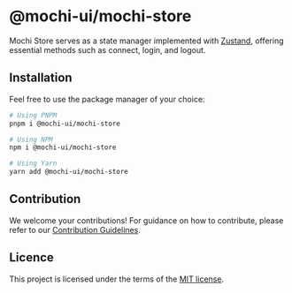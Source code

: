# @mochi-ui/mochi-store

Mochi Store serves as a state manager implemented with
[Zustand](https://docs.pmnd.rs/zustand/getting-started/introduction), offering
essential methods such as connect, login, and logout.

## Installation

Feel free to use the package manager of your choice:

```sh
# Using PNPM
pnpm i @mochi-ui/mochi-store

# Using NPM
npm i @mochi-ui/mochi-store

# Using Yarn
yarn add @mochi-ui/mochi-store
```

## Contribution

We welcome your contributions! For guidance on how to contribute, please refer
to our [Contribution Guidelines](/CONTRIBUTING.md).

## Licence

This project is licensed under the terms of the
[MIT license](https://choosealicense.com/licenses/mit/).
